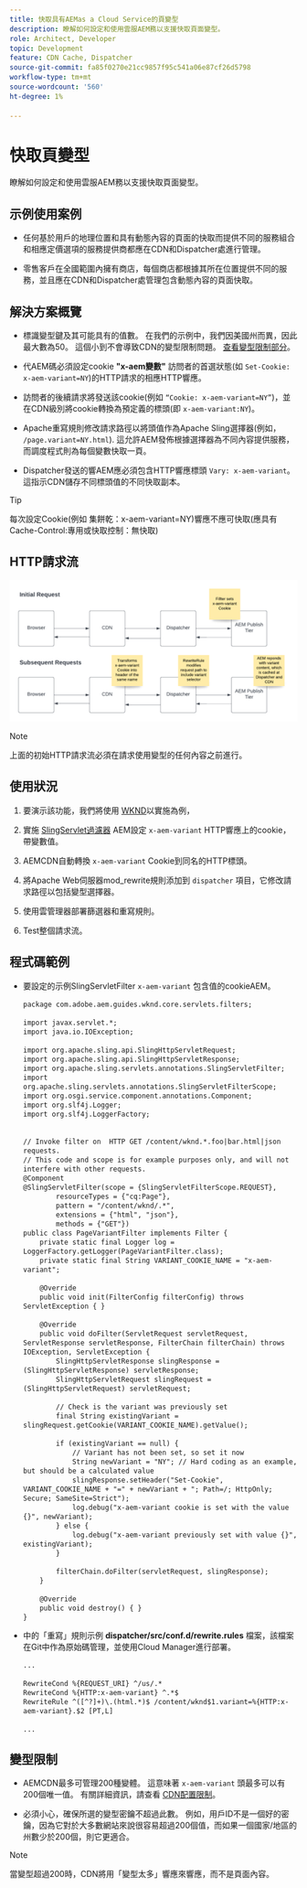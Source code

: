 ```yaml
---
title: 快取具有AEMas a Cloud Service的頁變型
description: 瞭解如何設定和使用雲服AEM務以支援快取頁面變型。
role: Architect, Developer
topic: Development
feature: CDN Cache, Dispatcher
source-git-commit: fa85f0270e21cc9857f95c541a06e87cf26d5798
workflow-type: tm+mt
source-wordcount: '560'
ht-degree: 1%

---
```


# 快取頁變型

瞭解如何設定和使用雲服AEM務以支援快取頁面變型。

## 示例使用案例

+ 任何基於用戶的地理位置和具有動態內容的頁面的快取而提供不同的服務組合和相應定價選項的服務提供商都應在CDN和Dispatcher處進行管理。

+ 零售客戶在全國範圍內擁有商店，每個商店都根據其所在位置提供不同的服務，並且應在CDN和Dispatcher處管理包含動態內容的頁面快取。

## 解決方案概覽

+ 標識變型鍵及其可能具有的值數。 在我們的示例中，我們因美國州而異，因此最大數為50。 這個小到不會導致CDN的變型限制問題。 [查看變型限制部分](#variant-limitations)。

+ 代AEM碼必須設定cookie __&quot;x-aem變數&quot;__ 訪問者的首選狀態(如 `Set-Cookie: x-aem-variant=NY`)的HTTP請求的相應HTTP響應。

+ 訪問者的後續請求將發送該cookie(例如 `“Cookie: x-aem-variant=NY”`)，並在CDN級別將cookie轉換為預定義的標頭(即 `x-aem-variant:NY`)。

+ Apache重寫規則修改請求路徑以將頭值作為Apache Sling選擇器(例如， `/page.variant=NY.html`). 這允許AEM發佈根據選擇器為不同內容提供服務，而調度程式則為每個變數快取一頁。

+ Dispatcher發送的響AEM應必須包含HTTP響應標頭 `Vary: x-aem-variant`。 這指示CDN儲存不同標頭值的不同快取副本。

>[!TIP]
>
>每次設定Cookie(例如 集餅乾：x-aem-variant=NY)響應不應可快取(應具有Cache-Control:專用或快取控制：無快取)

## HTTP請求流

![變型快取請求流](./assets/variant-cache-request-flow.png)

>[!NOTE]
>
>上面的初始HTTP請求流必須在請求使用變型的任何內容之前進行。

## 使用狀況

1. 要演示該功能，我們將使用 [WKND](https://experienceleague.adobe.com/docs/experience-manager-learn/getting-started-wknd-tutorial-develop/overview.html?lang=zh-Hant)以實施為例，

1. 實施 [SlingServlet過濾器](https://sling.apache.org/documentation/the-sling-engine/filters.html) AEM設定 `x-aem-variant` HTTP響應上的cookie，帶變數值。

1. AEMCDN自動轉換 `x-aem-variant` Cookie到同名的HTTP標頭。

1. 將Apache Web伺服器mod_rewrite規則添加到 `dispatcher` 項目，它修改請求路徑以包括變型選擇器。

1. 使用雲管理器部署篩選器和重寫規則。

1. Test整個請求流。

## 程式碼範例

+ 要設定的示例SlingServletFilter `x-aem-variant` 包含值的cookieAEM。

   ```
   package com.adobe.aem.guides.wknd.core.servlets.filters;
   
   import javax.servlet.*;
   import java.io.IOException;
   
   import org.apache.sling.api.SlingHttpServletRequest;
   import org.apache.sling.api.SlingHttpServletResponse;
   import org.apache.sling.servlets.annotations.SlingServletFilter;
   import org.apache.sling.servlets.annotations.SlingServletFilterScope;
   import org.osgi.service.component.annotations.Component;
   import org.slf4j.Logger;
   import org.slf4j.LoggerFactory;
   
   
   // Invoke filter on  HTTP GET /content/wknd.*.foo|bar.html|json requests.
   // This code and scope is for example purposes only, and will not interfere with other requests.
   @Component
   @SlingServletFilter(scope = {SlingServletFilterScope.REQUEST},
           resourceTypes = {"cq:Page"},
           pattern = "/content/wknd/.*",
           extensions = {"html", "json"},
           methods = {"GET"})
   public class PageVariantFilter implements Filter {
       private static final Logger log = LoggerFactory.getLogger(PageVariantFilter.class);
       private static final String VARIANT_COOKIE_NAME = "x-aem-variant";
   
       @Override
       public void init(FilterConfig filterConfig) throws ServletException { }
   
       @Override
       public void doFilter(ServletRequest servletRequest, ServletResponse servletResponse, FilterChain filterChain) throws IOException, ServletException {
           SlingHttpServletResponse slingResponse = (SlingHttpServletResponse) servletResponse;
           SlingHttpServletRequest slingRequest = (SlingHttpServletRequest) servletRequest;
   
           // Check is the variant was previously set
           final String existingVariant = slingRequest.getCookie(VARIANT_COOKIE_NAME).getValue();
   
           if (existingVariant == null) {
               // Variant has not been set, so set it now
               String newVariant = "NY"; // Hard coding as an example, but should be a calculated value
               slingResponse.setHeader("Set-Cookie", VARIANT_COOKIE_NAME + "=" + newVariant + "; Path=/; HttpOnly; Secure; SameSite=Strict");
               log.debug("x-aem-variant cookie is set with the value {}", newVariant);
           } else {
               log.debug("x-aem-variant previously set with value {}", existingVariant);
           }
   
           filterChain.doFilter(servletRequest, slingResponse);
       }
   
       @Override
       public void destroy() { }
   }
   ```

+ 中的「重寫」規則示例 __dispatcher/src/conf.d/rewrite.rules__ 檔案，該檔案在Git中作為原始碼管理，並使用Cloud Manager進行部署。

   ```
   ...
   
   RewriteCond %{REQUEST_URI} ^/us/.*  
   RewriteCond %{HTTP:x-aem-variant} ^.*$  
   RewriteRule ^([^?]+)\.(html.*)$ /content/wknd$1.variant=%{HTTP:x-aem-variant}.$2 [PT,L] 
   
   ...
   ```

## 變型限制

+ AEMCDN最多可管理200種變體。 這意味著 `x-aem-variant` 頭最多可以有200個唯一值。 有關詳細資訊，請查看 [CDN配置限制](https://docs.fastly.com/en/guides/resource-limits)。

+ 必須小心，確保所選的變型密鑰不超過此數。  例如，用戶ID不是一個好的密鑰，因為它對於大多數網站來說很容易超過200個值，而如果一個國家/地區的州數少於200個，則它更適合。

>[!NOTE]
>
>當變型超過200時，CDN將用「變型太多」響應來響應，而不是頁面內容。
